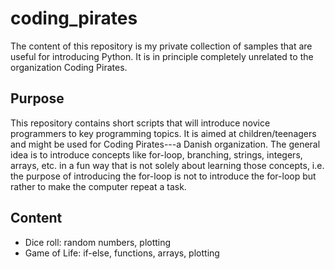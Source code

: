 # coding_pirates
The content of this repository is my private collection of samples that are useful for introducing Python. It is in principle completely unrelated to the organization Coding Pirates.

## Purpose
This repository contains short scripts that will introduce novice programmers to key programming topics. It is aimed at children/teenagers and might be used for Coding Pirates---a Danish organization. The general idea is to introduce concepts like for-loop, branching, strings, integers, arrays, etc. in a fun way that is not solely about learning those concepts, i.e. the purpose of introducing the for-loop is not to introduce the for-loop but rather to make the computer repeat a task.

## Content
* Dice roll: random numbers, plotting
* Game of Life: if-else, functions, arrays, plotting